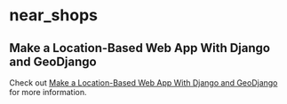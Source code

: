 # near_shops

## Make a Location-Based Web App With Django and GeoDjango

Check out [Make a Location-Based Web App With Django and GeoDjango](https://realpython.com/location-based-app-with-geodjango-tutorial/) for more information. 